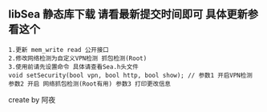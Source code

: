 ## libSea 静态库下载 请看最新提交时间即可 具体更新参看这个

	1.更新 mem_write read 公开接口
	2.修改网络检测为自定义VPN检测 抓包检测(Root)
	3.使用前请先设置命令 具体请查看Sea.h头文件
	void setSecurity(bool vpn, bool http, bool show); // 参数1 开启VPN检测 参数2 开启 网络抓包检测(Root有用) 参数3 打印更改信息
create by 阿夜
